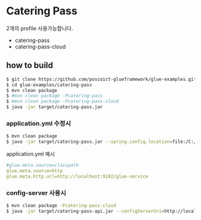 # Catering Pass

2개의 profile 사용가능합니다.
- catering-pass
- catering-pass-cloud

## how to build

```bash
$ git clone https://github.com/poscoict-glueframework/glue-examples.git
$ cd glue-examples/catering-pass
$ mvn clean package
$ #mvn clean package -Pcatering-pass
$ #mvn clean package -Pcatering-pass-cloud
$ java -jar target/catering-pass.jar
```

### application.yml 수정시 

```bash
$ mvn clean package
$ java -jar target/catering-pass.jar --spring.config.location=file:/C:/application.properties
```

application.yml 예시

```yml
#glue.meta.source=classpath
glue.meta.source=http
glue.meta.http.url=http://localhost:9102/glue-service
```

### config-server 사용시 

```bash
$ mvn clean package -Pcatering-pass-cloud
$ java -jar target/catering-pass-api.jar --configServerUri=http://localhost:8888 --activatedProperties=local
```
